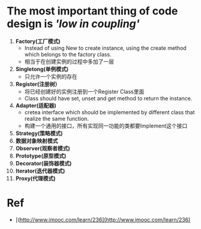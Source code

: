 # The most important thing of code design is *'low in coupling'*
1. **Factory(工厂模式)**    
    - Instead of using New to create instance, using the create method which belongs to the factory class.   
    - 相当于在创建实例的过程中多加了一层
2. **Singletong(单例模式)**  
    - 只允许一个实例的存在
3. **Register(注册树）**
    - 将已经创建好的实例注册到一个Register Class里面
    - Class should have set, unset and get method to return the instance.
4. **Adapter(适配器)**
    - cretea interface which should be implemented by different class that realize the same function.
    - 构建一个通用的接口，所有实现同一功能的类都要Implement这个接口
5. **Strategy(策略模式)**
6. **数据对象映射模式**
7. **Observer(观察者模式)**
8. **Prototype(原型模式)**
9. **Decorator(装饰器模式)**
10. **Iterator(迭代器模式)**
11. **Proxy(代理模式)**
    
# Ref
- [(http://www.imooc.com/learn/236](http://www.imooc.com/learn/236)
